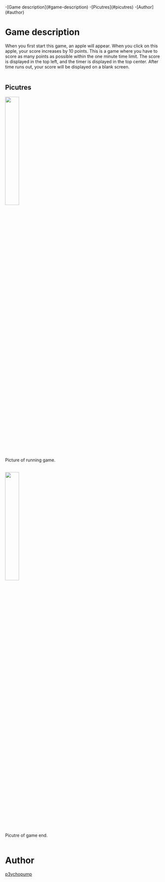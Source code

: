 </br>
-[Game description](#game-description)
  -[Picutres](#picutres)
-[Author](#author)

# Game description
When you first start this game, an apple will appear. When you click on this apple, your score increases by 10 points. This is a game where you have to score as many points as possible within the one minute time limit. The score is displayed in the top left, and the timer is displayed in the top center. After time runs out, your score will be displayed on a blank screen.
</br>
</br>

## Picutres
<img width="30%" src="https://github.com/p3ychopump/pygame-zero/assets/150225756/eb2ecc10-3dcd-46ce-b346-7418b76605a9"></br>
Picture of running game.
</br>
</br>

<img width="30%" src="https://github.com/p3ychopump/pygame-zero/assets/150225756/3b3c7a47-54ec-4b98-8f7f-3ff01355cf96"></br>
Picutre of game end.
</br>
</br>


# Author
<a target="blank" href="https://github.com/p3ychopump">p3ychopump</a>